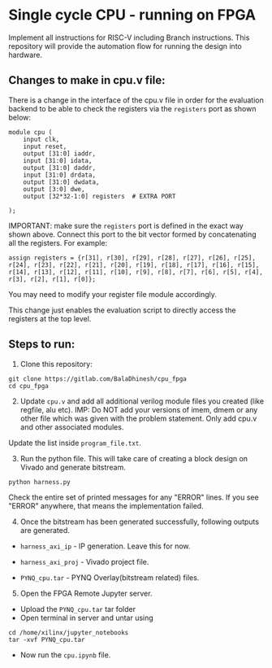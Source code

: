 # Single cycle CPU - running on FPGA
Implement all instructions for RISC-V including Branch instructions. This repository will provide the automation flow for running the design into hardware.

## Changes to make in cpu.v file:
There is a change in the interface of the cpu.v file in order for the evaluation backend to be able to check the registers via the ```registers``` port as shown below:

```
module cpu (
    input clk, 
    input reset,
    output [31:0] iaddr,
    input [31:0] idata,
    output [31:0] daddr,
    input [31:0] drdata,
    output [31:0] dwdata,
    output [3:0] dwe,
    output [32*32-1:0] registers  # EXTRA PORT

);
```

IMPORTANT: make sure the ```registers``` port is defined in the exact way shown above. Connect this port to the bit vector formed by concatenating all the registers. For example:

```assign registers = {r[31], r[30], r[29], r[28], r[27], r[26], r[25], r[24], r[23], r[22], r[21], r[20], r[19], r[18], r[17], r[16], r[15], r[14], r[13], r[12], r[11], r[10], r[9], r[8], r[7], r[6], r[5], r[4], r[3], r[2], r[1], r[0]};```

You may need to modify your register file module accordingly.

This change just enables the evaluation script to directly access the registers at the top level.


## Steps to run:
1. Clone this repository:
```
git clone https://gitlab.com/BalaDhinesh/cpu_fpga
cd cpu_fpga
```

2. Update ```cpu.v``` and add all additional verilog module files you created (like regfile, alu etc). IMP: Do NOT add your versions of imem, dmem or any other file which was given with the problem statement. Only add cpu.v and other associated modules.

Update the list inside ```program_file.txt```.

3. Run the python file. This will take care of creating a block design on Vivado and generate bitstream.
```
python harness.py
```
Check the entire set of printed messages for any "ERROR" lines. If you see "ERROR" anywhere, that means the implementation failed.

4. Once the bitstream has been generated successfully, following outputs are generated.

- ```harness_axi_ip```   - IP generation. Leave this for now.

- ```harness_axi_proj``` - Vivado project file. 

- ```PYNQ_cpu.tar```       - PYNQ Overlay(bitstream related) files.

5. Open the FPGA Remote Jupyter server. 
- Upload the ```PYNQ_cpu.tar``` tar folder 
- Open terminal in server and untar using 
```
cd /home/xilinx/jupyter_notebooks
tar -xvf PYNQ_cpu.tar
```
- Now run the ```cpu.ipynb``` file.
